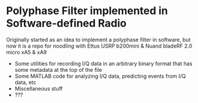 # Polyphase Filter implemented in Software-defined Radio
Originally started as an idea to implement a polyphase filter in software, but now it is a repo for noodling with Ettus USRP b200mini & Nuand bladeRF 2.0 micro xA5 & xA9
- Some utilities for recording I/Q data in an arbitrary binary format that has some metadata at the top of the file
- Some MATLAB code for analyzing I/Q data, predicting events from I/Q data, etc
- Miscellaneous stuff
- ???
